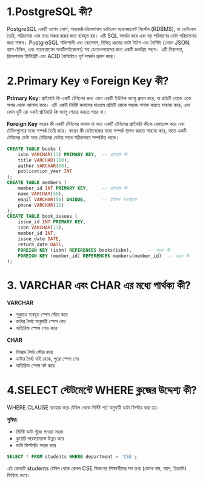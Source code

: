 # 1.PostgreSQL কী?
PostgreSQL একটি ওপেন সোর্স, অবজেক্ট-রিলেশনাল ডাটাবেস ম্যানেজমেন্ট সিস্টেম (RDBMS), যা ডেটাবেস তৈরি, পরিচালনা এবং তথ্য সঞ্চয় করার জন্য ব্যবহৃত হয়। এটি SQL সমর্থন করে এবং বড় পরিমাণের ডেটা পরিচালনার জন্য সক্ষম। PostgreSQL শক্তিশালী এবং স্কেলেবল, বিভিন্ন ধরনের ডাটা টাইপ এবং বৈশিষ্ট্য (যেমন JSON, হ্যাশ টেবিল, এবং পারফরম্যান্স অপটিমাইজেশন) সহ ডেভেলপারদের জন্য একটি জনপ্রিয় পছন্দ। এটি নিরাপত্তা, রিলেশনাল ইন্টিগ্রিটি এবং ACID বৈশিষ্ট্যেও পূর্ণ সমর্থন প্রদান করে।

# 2.Primary Key ও  Foreign Key কী?
 
 **Primary Key**:
 প্রাইমারি কি একটি টেবিলের জন্য এমন একটি ইউনিক ভ্যালু প্রদান করে, যা প্রতিটি রোকে একে অপর থেকে আলাদা করে। এটি একটি নির্দিষ্ট কলামের মাধ্যমে প্রতিটি রোকে সহজে শনাক্ত করতে সাহায্য করে, এবং কোন দুটি রো একই প্রাইমারি কি ভ্যালু শেয়ার করতে পারে না।

**Foreign Key**
ফরেন কী একটি টেবিলের কলাম যা অন্য একটি টেবিলের প্রাইমারি কীকে রেফারেন্স করে এবং টেবিলগুলোর মধ্যে সম্পর্ক তৈরি করে। ফরেন কী ডেটাবেজের মধ্যে সম্পর্ক স্থাপন করতে সাহায্য করে, যাতে একটি টেবিলের ডেটা অন্য টেবিলের ডেটার সাথে সঠিকভাবে সম্পর্কিত থাকে।

```sql
CREATE TABLE books (
    isbn VARCHAR(13) PRIMARY KEY,  -- প্রাইমারি কী
    title VARCHAR(100),
    author VARCHAR(50),
    publication_year INT
);
CREATE TABLE members (
    member_id INT PRIMARY KEY,     -- প্রাইমারি কী
    name VARCHAR(50),
    email VARCHAR(50) UNIQUE,      -- ইউনিক কনস্ট্রেইন্ট
    phone VARCHAR(15)
);
CREATE TABLE book_issues (
    issue_id INT PRIMARY KEY,
    isbn VARCHAR(13),
    member_id INT,
    issue_date DATE,
    return_date DATE,
    FOREIGN KEY (isbn) REFERENCES books(isbn),      -- ফরেন কী
    FOREIGN KEY (member_id) REFERENCES members(member_id)  -- ফরেন কী
);
```
# 3. VARCHAR এবং CHAR এর মধ্যে পার্থক্য কী?

**VARCHAR**
* শুধুমাত্র ব্যবহৃত স্পেস স্টোর করে
* ডাটার দৈর্ঘ্য অনুযায়ী স্পেস নেয়
* অতিরিক্ত স্পেস সেভ করে

**CHAR**
* ফিক্সড দৈর্ঘ্য স্টোর করে
* ডাটার দৈর্ঘ্য যাই হোক, পুরো স্পেস নেয়
* অতিরিক্ত স্পেস নষ্ট করে

# 4.SELECT স্টেটমেন্টে WHERE ক্লজের উদ্দেশ্য কী?
WHERE CLAUSE ব্যবহার করে টেবিল থেকে নির্দিষ্ট শর্ত অনুযায়ী ডাটা ফিল্টার করা হয়।

**সুবিধা:**
* নির্দিষ্ট ডাটা খুঁজে পাওয়া সহজ
* কুয়েরি পারফরম্যান্স উন্নত করে
* ডাটা ফিল্টারিং সহজ করে

```sql
SELECT * FROM students WHERE department = 'CSE';
```
এই কোডটি students টেবিল থেকে কেবল CSE বিভাগের শিক্ষার্থীদের সব তথ্য (যেমন নাম, বয়স, ইত্যাদি) ফিরিয়ে দেবে।